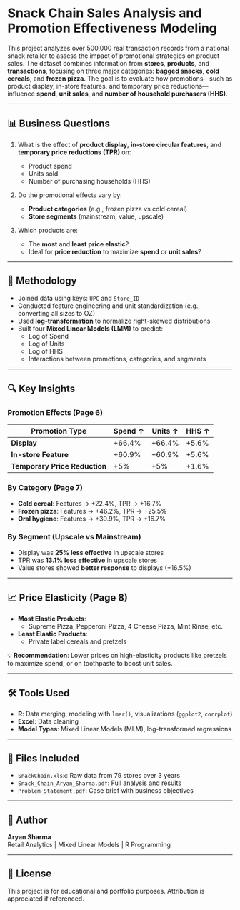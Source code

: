 # Snack Chain Sales Analysis and Promotion Effectiveness Modeling

This project analyzes over 500,000 real transaction records from a national snack retailer to assess the impact of promotional strategies on product sales. The dataset combines information from **stores**, **products**, and **transactions**, focusing on three major categories: **bagged snacks**, **cold cereals**, and **frozen pizza**. The goal is to evaluate how promotions—such as product display, in-store features, and temporary price reductions—influence **spend**, **unit sales**, and **number of household purchasers (HHS)**.

---

## 📊 Business Questions

1. What is the effect of **product display**, **in-store circular features**, and **temporary price reductions (TPR)** on:
   - Product spend  
   - Units sold  
   - Number of purchasing households (HHS)

2. Do the promotional effects vary by:
   - **Product categories** (e.g., frozen pizza vs cold cereal)  
   - **Store segments** (mainstream, value, upscale)

3. Which products are:
   - The **most** and **least price elastic**?
   - Ideal for **price reduction** to maximize **spend** or **unit sales**?

---

## 🧪 Methodology

- Joined data using keys: `UPC` and `Store_ID`
- Conducted feature engineering and unit standardization (e.g., converting all sizes to OZ)
- Used **log-transformation** to normalize right-skewed distributions
- Built four **Mixed Linear Models (LMM)** to predict:
  - Log of Spend
  - Log of Units
  - Log of HHS
  - Interactions between promotions, categories, and segments

---

## 🔍 Key Insights

### Promotion Effects (Page 6)
| Promotion Type     | Spend ↑ | Units ↑ | HHS ↑ |
|--------------------|---------|---------|--------|
| **Display**        | +66.4%  | +66.4%  | +5.6%  |
| **In-store Feature** | +60.9%  | +60.9%  | +5.6%  |
| **Temporary Price Reduction** | +5%     | +5%     | +1.6%  |

### By Category (Page 7)
- **Cold cereal**: Features → +22.4%, TPR → +16.7%
- **Frozen pizza**: Features → +46.2%, TPR → +25.5%
- **Oral hygiene**: Features → +30.9%, TPR → +16.7%

### By Segment (Upscale vs Mainstream)
- Display was **25% less effective** in upscale stores
- TPR was **13.1% less effective** in upscale stores
- Value stores showed **better response** to displays (+16.5%)

---

## 📈 Price Elasticity (Page 8)

- **Most Elastic Products**:
  - Supreme Pizza, Pepperoni Pizza, 4 Cheese Pizza, Mint Rinse, etc.
- **Least Elastic Products**:
  - Private label cereals and pretzels

💡 **Recommendation**: Lower prices on high-elasticity products like pretzels to maximize spend, or on toothpaste to boost unit sales.

---

## 🛠 Tools Used

- **R**: Data merging, modeling with `lmer()`, visualizations (`ggplot2`, `corrplot`)
- **Excel**: Data cleaning
- **Model Types**: Mixed Linear Models (MLM), log-transformed regressions

---

## 📁 Files Included

- `SnackChain.xlsx`: Raw data from 79 stores over 3 years
- `Snack_Chain_Aryan_Sharma.pdf`: Full analysis and results
- `Problem_Statement.pdf`: Case brief with business objectives

---

## 👤 Author

**Aryan Sharma**  
Retail Analytics | Mixed Linear Models | R Programming

---

## 📘 License

This project is for educational and portfolio purposes. Attribution is appreciated if referenced.

